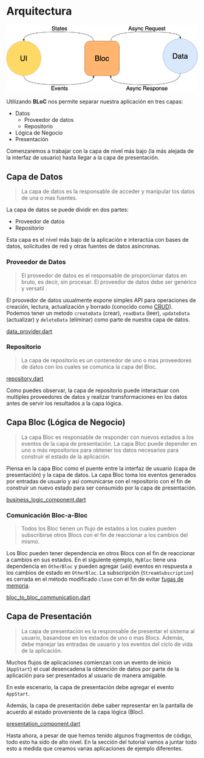 # Arquitectura

![Bloc Architecture](../assets/bloc_architecture.png)

Utilizando **BLoC** nos permite separar nuestra aplicación en tres capas:

- Datos
    - Proveedor de datos
    - Repositorio
- Lógica de Negocio
- Presentación

Comenzaremos a trabajar con la capa de nivel más bajo (la más alejada de la interfaz de usuario) hasta llegar a la capa de presentación.

## Capa de Datos

> La capa de datos es la responsable de acceder y manipular los datos de una o mas fuentes.

La capa de datos se puede dividir en dos partes:

- Proveedor de datos
- Repositorio

Esta capa es el nivel más bajo de la aplicación e interactúa con bases de datos, solicitudes de red y otras fuentes de datos asíncronas.

### Proveedor de Datos

> El proveedor de datos es el responsable de proporcionar datos en bruto, es decir, sin procesar. El proveedor de datos debe ser genérico y versatil .

El proovedor de datos usualmente expone simples API para operaciones de creación, lectura, actualización y borrado (conocido como [CRUD](https://es.wikipedia.org/wiki/CRUD)). Podemos tener un metodo `createData` (crear), `readData` (leer), `updateData` (actualizar) y `deleteData` (eliminar) como parte de nuestra capa de datos.

[data_provider.dart](../_snippets/architecture/data_provider.dart.md ':include')

### Repositorio

> La capa de repositorio es un contenedor de uno o mas proveedores de datos con los cuales se comunica la capa del Bloc.

[repository.dart](../_snippets/architecture/repository.dart.md ':include')

Como puedes observar, la capa de repositorio puede interactuar con multiples proveedores de datos y realizar transformaciones en los datos antes de servir los resultados a la capa lógica.

## Capa Bloc (Lógica de Negocio)

> La capa Bloc es responsable de responder con nuevos estados a los eventos de la capa de presentación. La capa Bloc puede depender en uno o más repositorios para obtener los datos necesarios para construir el estado de la aplicación.

Piensa en la capa Bloc como el puente entre la interfaz de usuario (capa de presentación) y la capa de datos. La capa Bloc toma los eventos generados por entradas de usuario y asi comunicarse con el repositorio con el fin de construir un nuevo estado para ser consumido por la capa de presentación.

[business_logic_component.dart](../_snippets/architecture/business_logic_component.dart.md ':include')

### Comunicación Bloc-a-Bloc

> Todos los Bloc tienen un flujo de estados a los cuales pueden subscribirse otros Blocs con el fin de reaccionar a los cambios del mismo.

Los Bloc pueden tener dependencia en otros Blocs con el fin de reaccionar a cambios en sus estados. En el siguiente ejemplo, `MyBloc` tiene una dependencia en `OtherBloc` y pueden agregar (`add`) eventos en respuesta a los cambios de estado en `OtherBloc`. La subscripción (`StreamSubscription`) es cerrada en el método modificado `close` con el fin de evitar [fugas de memoria](https://es.wikipedia.org/wiki/Fuga_de_memoria).

[bloc_to_bloc_communication.dart](../_snippets/architecture/bloc_to_bloc_communication.dart.md ':include')

## Capa de Presentación

> La capa de presentación es la responsable de presentar el sistema al usuario, basandose en los estados de uno o mas Blocs. Además, debe manejar las entradas de usuario y los eventos del ciclo de vida de la aplicación.

Muchos flujos de aplicaciones comienzan con un evento de inicio (`AppStart`) el cual desencadena la obtención de datos por parte de la aplicación para ser presentados al usuario de manera amigable.

En este escenario, la capa de presentación debe agregar el evento `AppStart`.

Además, la capa de presentación debe saber representar en la pantalla de acuerdo al estado proveniente de la capa lógica (Bloc).

[presentation_component.dart](../_snippets/architecture/presentation_component.dart.md ':include')

Hasta ahora, a pesar de que hemos tenido algunos fragmentos de código, todo esto ha sido de alto nivel. En la sección del tutorial vamos a juntar todo esto a medida que creamos varias aplicaciones de ejemplo diferentes.
